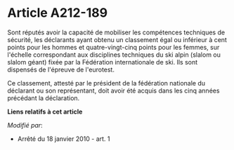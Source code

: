 # Article A212-189

Sont réputés avoir la capacité de mobiliser les compétences techniques de sécurité, les déclarants ayant obtenu un classement
égal ou inférieur à cent points pour les hommes et quatre-vingt-cinq points pour les femmes, sur l'échelle correspondant aux
disciplines techniques du ski alpin (slalom ou slalom géant) fixée par la Fédération internationale de ski. Ils sont
dispensés de l'épreuve de l'eurotest.

Ce classement, attesté par le président de la fédération nationale du déclarant ou son représentant, doit avoir été acquis
dans les cinq années précédant la déclaration.

**Liens relatifs à cet article**

_Modifié par_:

  - Arrêté du 18 janvier 2010 - art. 1

